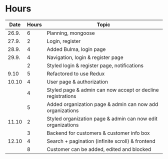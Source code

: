 # Hours

| Date  | Hours | Topic                                                       |
| ----- | ----- | ----------------------------------------------------------- |
| 26.9. | 6     | Planning, mongoose                                          |
| 27.9. | 2     | Login, register                                             |
| 28.9. | 4     | Added Bulma, login page                                     |
| 29.9. | 4     | Navigation, login & register page                           |
|       | 2     | Styled login & register page, notifications                 |
| 9.10  | 5     | Refactored to use Redux                                     |
| 10.10 | 4     | User page & authorization                                   |
|       | 4     | Styled page & admin can now accept or decline registrations |
|       | 5     | Added organization page & admin can now add organizations   |
| 11.10 | 2     | Styled organization page & admin can now edit organizations |
|       | 3     | Backend for customers & customer info box                   |
| 12.10 | 4     | Search + pagination (infinite scroll) & frontend            |
|       | 8     | Customer can be added, edited and blocked                   |
